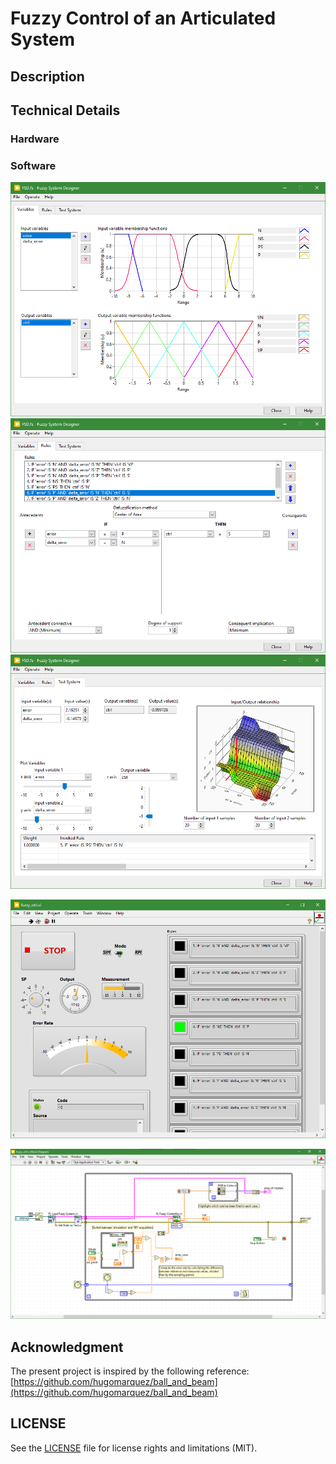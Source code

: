 # Fuzzy Control of an Articulated System

## Description

## Technical Details

### Hardware


### Software

![FSD](imgs/fsd-1.png)
![FSD](imgs/fsd-2.png)
![FSD](imgs/fsd-3.png)

![Front Panel](imgs/front-panel.png)

![Block Diagram](imgs/block-diagram.png)

## Acknowledgment
The present project is inspired by the following reference: [https://github.com/hugomarquez/ball_and_beam](https://github.com/hugomarquez/ball_and_beam)

## LICENSE
See the [LICENSE](LICENSE) file for license rights and limitations (MIT).
